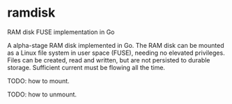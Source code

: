 # ramdisk
RAM disk FUSE implementation in Go

A alpha-stage RAM disk implemented in Go.
The RAM disk can be mounted as a Linux file system in user space (FUSE), needing no elevated privileges.
Files can be created, read and written, but are not persisted to durable storage. Sufficient current must be flowing all the time.

TODO: how to mount.

TODO: how to unmount.
